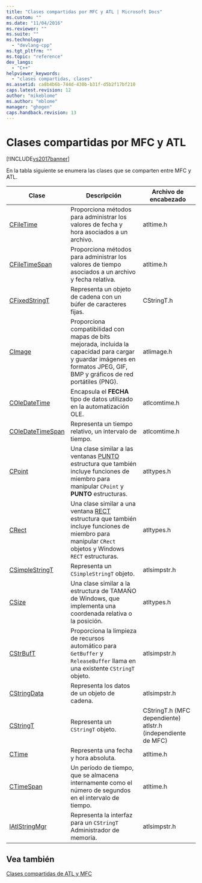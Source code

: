```yaml
---
title: "Clases compartidas por MFC y ATL | Microsoft Docs"
ms.custom: ""
ms.date: "11/04/2016"
ms.reviewer: ""
ms.suite: ""
ms.technology: 
  - "devlang-cpp"
ms.tgt_pltfrm: ""
ms.topic: "reference"
dev_langs: 
  - "C++"
helpviewer_keywords: 
  - "clases compartidas, clases"
ms.assetid: ca8b4b6b-744d-430b-b31f-d5b2f17bf210
caps.latest.revision: 12
author: "mikeblome"
ms.author: "mblome"
manager: "ghogen"
caps.handback.revision: 13
---
```

# Clases compartidas por MFC y ATL
[!INCLUDE[vs2017banner](../../assembler/inline/includes/vs2017banner.md)]

En la tabla siguiente se enumera las clases que se comparten entre MFC y ATL.  
  
|Clase|Descripción|Archivo de encabezado|  
|-----------|-----------------|-----------------|  
|[CFileTime](../../atl-mfc-shared/reference/cfiletime-class.md)|Proporciona métodos para administrar los valores de fecha y hora asociados a un archivo.|atltime.h|  
|[CFileTimeSpan](../../atl-mfc-shared/reference/cfiletimespan-class.md)|Proporciona métodos para administrar los valores de tiempo asociados a un archivo y fecha relativa.|atltime.h|  
|[CFixedStringT](../../atl-mfc-shared/reference/cfixedstringt-class.md)|Representa un objeto de cadena con un búfer de caracteres fijas.|CStringT.h|  
|[CImage](../../atl-mfc-shared/reference/cimage-class.md)|Proporciona compatibilidad con mapas de bits mejorada, incluida la capacidad para cargar y guardar imágenes en formatos JPEG, GIF, BMP y gráficos de red portátiles (PNG).|atlimage.h|  
|[COleDateTime](../../atl-mfc-shared/reference/coledatetime-class.md)|Encapsula el **FECHA** tipo de datos utilizado en la automatización OLE.|atlcomtime.h|  
|[COleDateTimeSpan](../../atl-mfc-shared/reference/coledatetimespan-class.md)|Representa un tiempo relativo, un intervalo de tiempo.|atlcomtime.h|  
|[CPoint](../../atl-mfc-shared/reference/cpoint-class.md)|Una clase similar a las ventanas [PUNTO](../../mfc/reference/point-structure1.md) estructura que también incluye funciones de miembro para manipular `CPoint` y **PUNTO** estructuras.|atltypes.h|  
|[CRect](../../atl-mfc-shared/reference/crect-class.md)|Una clase similar a una ventana [RECT](../../mfc/reference/rect-structure1.md) estructura que también incluye funciones de miembro para manipular `CRect` objetos y Windows `RECT` estructuras.|atltypes.h|  
|[CSimpleStringT](../../atl-mfc-shared/reference/csimplestringt-class.md)|Representa un `CSimpleStringT` objeto.|atlsimpstr.h|  
|[CSize](../../atl-mfc-shared/reference/csize-class.md)|Una clase similar a la estructura de TAMAÑO de Windows, que implementa una coordenada relativa o la posición.|atltypes.h|  
|[CStrBufT](../../atl-mfc-shared/reference/cstrbuft-class.md)|Proporciona la limpieza de recursos automático para `GetBuffer` y `ReleaseBuffer` llama en una existente `CStringT` objeto.|atlsimpstr.h|  
|[CStringData](../../atl-mfc-shared/reference/cstringdata-class.md)|Representa los datos de un objeto de cadena.|atlsimpstr.h|  
|[CStringT](../../atl-mfc-shared/reference/cstringt-class.md)|Representa un `CStringT` objeto.|CStringT.h (MFC dependiente) atlstr.h (independiente de MFC)|  
|[CTime](../../atl-mfc-shared/reference/ctime-class.md)|Representa una fecha y hora absoluta.|atltime.h|  
|[CTimeSpan](../../atl-mfc-shared/reference/ctimespan-class.md)|Un período de tiempo, que se almacena internamente como el número de segundos en el intervalo de tiempo.|atltime.h|  
|[IAtlStringMgr](../../atl-mfc-shared/reference/iatlstringmgr-class.md)|Representa la interfaz para un `CStringT` Administrador de memoria.|atlsimpstr.h|  
  
## <a name="see-also"></a>Vea también  
 [Clases compartidas de ATL y MFC](../../atl-mfc-shared/atl-mfc-shared-classes.md)


